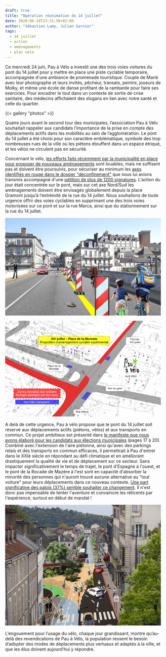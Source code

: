 ```yaml
---
draft: true
title: "Opération réanimation du 14 juillet"
date: 2020-06-24T23:31:56+02:00
author: "Sébastien Lamy, Julien Garnier"
tags:
  - 14 juillet
  - action
  - aménagements
  - plan vélo
---
```


Ce mercredi 24 juin, Pau à Vélo a investit une des trois voies voitures du pont du 14 juillet pour y mettre en place une piste cyclable temporaire, accompagnée d'une ambiance de promenade touristique. Couple de Marié avec leur photographe et leurs invités, pêcheur, transats, peintre, joueurs de Molky, et même une école de danse profitant de la rambarde pour faire ses exercices. Pour encadrer le tout dans un contexte de sortie de crise sanitaire, des médecins affichaient des slogans en lien avec notre santé et celle du quartier.

{{< gallery "photos" >}}

Quatre jours avant le second tour des municipales, l’association Pau à Vélo souhaitait rappeler aux candidats l’importance de la prise en compte des déplacements actifs dans les mobilités au sein de l’agglomération. Le pont du 14 juillet a été choisi pour son caractère emblématique, symbole des trop nombreuses rues de la ville où les piétons étouffent dans un espace étriqué, et les vélos ne circulent pas en sécurité.

Concernant le vélo, [les efforts faits récemment par la municipalité en place pour proposer de nouveaux aménagements][1] sont louables, mais ne suffisent pas et doivent être poursuivis, pour sécuriser au minimum les [axes identifiés en rouge dans le dossier "déconfinement"][2] que nous lui avions transmis accompagné d'une [pétition de plus de 1200 signatures][3]. L’action du jour était concentrée sur le pont, mais sur cet axe Nord/Sud les aménagements doivent être envisagés globalement depuis la place Gramont jusqu’à l’extrémité de la rue du 14 juillet. Nous souhaitons de toute urgence offrir des voies cyclables en supprimant une des trois voies motorisées sur ce pont et sur la rue Marca, ainsi que du stationnement sur la rue du 14 juillet.

![](pau-xiv-juillet-vue.jpg)

![](pau-xiv-juillet-plan.png)

A delà de cette urgence, Pau à vélo propose que le pont du 14 juillet soit réservé aux déplacements actifs (piétons, vélos) et aux transports en commun. Ce projet ambitieux est présenté dans [le manifeste que nous avons élaboré pour les candidats aux élections municipales][4] (pages 17 à 20). Combiné avec l'extension de l'aire piétonne, ainsi qu'avec des parkings relais et des transports en commun efficaces, il permettrait à Pau d'entrer dans le XXIè siècle en répondant au défi climatique et en améliorant drastiquement la qualité de vie et de déplacement sur ce secteur. Sans impacter significativement le temps de trajet, le pont d'Espagne à l'ouest, et le pont de la Rocade de Mazère à l'est sont en capacité d'absorber la minorité des personnes qui n'auront trouvé aucune alternative au "tout voiture" pour leurs déplacements dans ce nouveau contexte. [Une part significative des palois (37%) semble souhaiter ce changement][5]. Il n'est donc pas impensable de tenter l'aventure et convaincre les réticents par l'expérience, surtout en début de mandat !

![](pau-pont-14-juillet-pieton-bus-velo.jpg)

L’engouement pour l’usage du vélo, chaque jour grandissant, montre qu’au-delà des revendications de Pau à Vélo, la population ressent le besoin d’adopter des modes de déplacements plus vertueux et adaptés à la ville, et que les élus doivent aujourd’hui y répondre. 

[1]:https://www.pau.fr/article/les-pistes-cyclables-allongees-et-securisees
[2]:/blog/2020/dossier-deconfinement-transmis-a-m.-bayrou/#proposition-de-priorisation-des-rues-%C3%A0-am%C3%A9nager-temporairement
[3]:https://www.change.org/DeconfinezNosMobilites
[4]:https://municipales2020.parlons-velo.fr/manifeste/download/Pau
[5]: https://www.larepubliquedespyrenees.fr/2020/02/26/le-pont-du-14-juillet-sans-les-voitures-que-pensez-vous-de-la-proposition-de-pau-a-velo,2667494.php